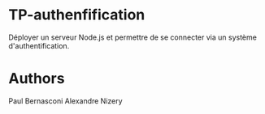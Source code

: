 # TP-authenfification

Déployer un serveur Node.js et permettre de se connecter via un système d'authentification.

# Authors

Paul Bernasconi
Alexandre Nizery
